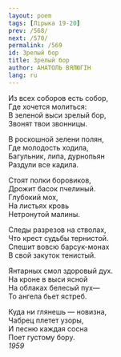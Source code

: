```yaml
---
layout: poem
tags: [Лірыка 19-20]
prev: /568/
next: /570/
permalink: /569
id: Зрелый бор
title: Зрелый бор
author: АНАТОЛЬ ВЯЛЮГІН
lang: ru
---
```



Из всех соборов есть собор,  
Где хочется молиться:  
В зеленой выси зрелый бор,  
Звонят твои звонницы.  

В роскошной зелени полян,  
Где молодость ходила,  
Багульник, липа, дурнопьян  
Раздули все кадила.  

Стоят полки боровиков,  
Дрожит басок пчелиный.  
Глубокий мох,  
На листьях кровь  
Нетронутой малины.  

Следы разрезов на стволах,  
Что крест судьбы тернистой.  
Спешит вовсю барсук-монах  
В свой закуток тенистый.  

Янтарных смол здоровый дух.  
На кроне в выси ясной  
На облаках белесый пух—  
То ангела бьет ястреб.  

Куда ни глянешь — новизна,  
Чабрец плетет узоры,  
И песню каждая сосна  
Поет густому бору.  
*1959*  

